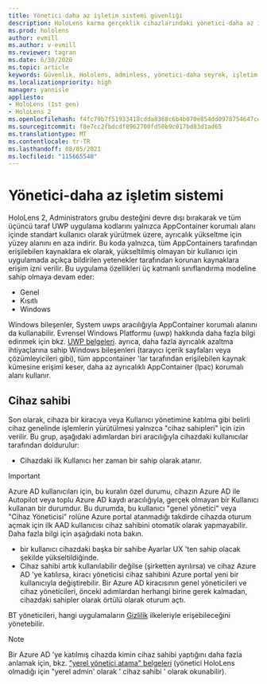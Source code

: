 ```yaml
---
title: Yönetici-daha az işletim sistemi güvenliği
description: HoloLens karma gerçeklik cihazlarındaki yönetici-daha az işletim sistemi, cihaz sahipleri ve güvenlik hakkında bilgi edinin.
ms.prod: hololens
author: evmill
ms.author: v-evmill
ms.reviewer: tagran
ms.date: 6/30/2020
ms.topic: article
keywords: Güvenlik, Hololens, adminless, yönetici-daha seyrek, işletim sistemi, yönetici-daha seyrek işletim sistemi, yönetim işletim sistemi, yönetici-daha az işletim sistemi, Hololens 2, hololens2 Security,
ms.localizationpriority: high
manager: yannisle
appliesto:
- HoloLens (1st gen)
- HoloLens 2
ms.openlocfilehash: f4fc79b7f51933418cdda8368c6b4b070e854dd0978754647ce864075c772cfd
ms.sourcegitcommit: f8e7cc2fbdcdf8962700fd50b9c017bd83d1ad65
ms.translationtype: MT
ms.contentlocale: tr-TR
ms.lasthandoff: 08/05/2021
ms.locfileid: "115665548"
---
```

# <a name="admin-less-operating-system"></a>Yönetici-daha az işletim sistemi

HoloLens 2, Administrators grubu desteğini devre dışı bırakarak ve tüm üçüncü taraf UWP uygulama kodlarını yalnızca AppContainer korumalı alanı içinde standart kullanıcı olarak yürütmek üzere, ayrıcalık yükseltme için yüzey alanını en aza indirir. Bu koda yalnızca, tüm AppContainers tarafından erişilebilen kaynaklara ek olarak, yükseltilmiş olmayan bir kullanıcı için uygulamada açıkça bildirilen yetenekler tarafından korunan kaynaklara erişim izni verilir.
Bu uygulama özellikleri üç katmanlı sınıflandırma modeline sahip olmaya devam eder:
  * Genel
  * Kısıtlı
  * Windows

Windows bileşenler, System uwps aracılığıyla AppContainer korumalı alanını da kullanabilir. Evrensel Windows Platformu (uwp) hakkında daha fazla bilgi edinmek için bkz. [UWP belgeleri](/windows/uwp/). ayrıca, daha fazla ayrıcalık azaltma ihtiyaçlarına sahip Windows bileşenleri (tarayıcı içerik sayfaları veya çözümleyicileri gibi), tüm appcontainer 'lar tarafından erişilebilen kaynak kümesine erişimi keser, daha az ayrıcalıklı AppContainer (lpac) korumalı alanı kullanır.

## <a name="device-owner"></a>Cihaz sahibi

Son olarak, cihaza bir kiracıya veya Kullanıcı yönetimine katılma gibi belirli cihaz genelinde işlemlerin yürütülmesi yalnızca "cihaz sahipleri" için izin verilir. Bu grup, aşağıdaki adımlardan biri aracılığıyla cihazdaki kullanıcılar tarafından doldurulur:
  * Cihazdaki ilk Kullanıcı her zaman bir sahip olarak atanır. 
> [!IMPORTANT]
>Azure AD kullanıcıları için, bu kuralın özel durumu, cihazın Azure AD ile Autopilot veya toplu Azure AD kaydı aracılığıyla, gerçek olmayan bir Kullanıcı kullanan bir durumdur. Bu durumda, bu kullanıcı "genel yönetici" veya "Cihaz Yöneticisi" rolüne Azure portal atanmadığı takdirde cihazda oturum açmak için ilk AAD kullanıcısı cihaz sahibini otomatik olarak yapmayabilir. Daha fazla bilgi için aşağıdaki nota bakın.  

  * bir kullanıcı cihazdaki başka bir sahibe Ayarlar UX 'ten sahip olacak şekilde yükseltildiğinde.
  * Cihaz sahibi artık kullanılabilir değilse (şirketten ayrılırsa) ve cihaz Azure AD 'ye katılırsa, kiracı yöneticisi cihaz sahibini Azure portal yeni bir kullanıcıyla değiştirebilir. Bir Azure AD kiracısının genel yöneticileri ve cihaz yöneticileri, önceki adımlardan herhangi birine gerek kalmadan, cihazdaki sahipler olarak örtülü olarak oturum açtı.  

 BT yöneticileri, hangi uygulamaların [Gizlilik](/windows/client-management/mdm/policy-csp-privacy) ilkeleriyle erişebileceğini yönetebilir. 

> [!NOTE]
> Bir Azure AD 'ye katılmış cihazda kimin cihaz sahibi yaptığını daha fazla anlamak için, bkz. ["yerel yönetici atama" belgeleri](/azure/active-directory/devices/assign-local-admin) (yönetici HoloLens olmadığı için "yerel admin' olarak ' cihaz sahibi ' olarak okunabilir).